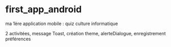 # first_app_android

ma 1ère application mobile : quiz culture informatique

2 activitées, message Toast, création theme, alerteDialogue, enregistrement préférences
